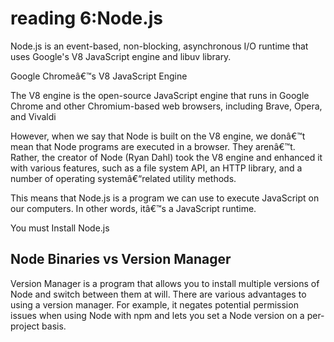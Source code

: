# reading 6:Node.js
Node.js is an event-based, non-blocking, asynchronous I/O runtime that uses Google's V8 JavaScript engine and libuv library.

Google Chromeâ€™s V8 JavaScript Engine

The V8 engine is the open-source JavaScript engine that runs in Google Chrome and other Chromium-based web browsers, including Brave, Opera, and Vivaldi

However, when we say that Node is built on the V8 engine, we donâ€™t mean that Node programs are executed in a browser. They arenâ€™t. Rather, the creator of Node (Ryan Dahl) took the V8 engine and enhanced it with various features, such as a file system API, an HTTP library, and a number of operating systemâ€“related utility methods.

This means that Node.js is a program we can use to execute JavaScript on our computers. In other words, itâ€™s a JavaScript runtime.

You must Install Node.js

## Node Binaries vs Version Manager

Version Manager is a program that allows you to install multiple versions of Node and switch between them at will. There are various advantages to using a version manager. For example, it negates potential permission issues when using Node with npm and lets you set a Node version on a per-project basis.